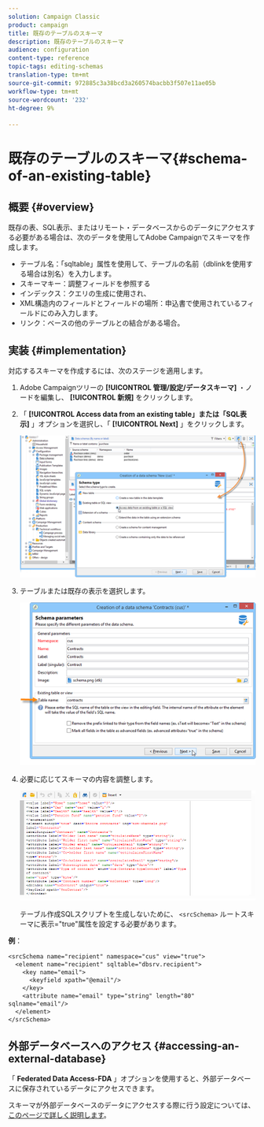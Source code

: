 ```yaml
---
solution: Campaign Classic
product: campaign
title: 既存のテーブルのスキーマ
description: 既存のテーブルのスキーマ
audience: configuration
content-type: reference
topic-tags: editing-schemas
translation-type: tm+mt
source-git-commit: 972885c3a38bcd3a260574bacbb3f507e11ae05b
workflow-type: tm+mt
source-wordcount: '232'
ht-degree: 9%

---
```



# 既存のテーブルのスキーマ{#schema-of-an-existing-table}

## 概要 {#overview}

既存の表、SQL表示、またはリモート・データベースからのデータにアクセスする必要がある場合は、次のデータを使用してAdobe Campaignでスキーマを作成します。

* テーブル名：「sqltable」属性を使用して、テーブルの名前（dblinkを使用する場合は別名）を入力します。
* スキーマキー：調整フィールドを参照する
* インデックス：クエリの生成に使用され、
* XML構造内のフィールドとフィールドの場所：申込書で使用されているフィールドにのみ入力します。
* リンク：ベースの他のテーブルとの結合がある場合。

## 実装 {#implementation}

対応するスキーマを作成するには、次のステージを適用します。

1. Adobe Campaignツリーの **[!UICONTROL 管理/設定/データスキーマ]** ・ノードを編集し、 **[!UICONTROL 新規]** をクリックします。
1. 「 **[!UICONTROL Access data from an existing table」または「SQL表示]** 」オプションを選択し、「 **[!UICONTROL Next]** 」をクリックします。

   ![](assets/s_ncs_configuration_extand_a_schema.png)

1. テーブルまたは既存の表示を選択します。

   ![](assets/s_ncs_configuration_select_table.png)

1. 必要に応じてスキーマの内容を調整します。

   ![](assets/s_ncs_configuration_view_create_schema.png)

   テーブル作成SQLスクリプトを生成しないために、 `<srcSchema>` ルートスキーマに表示=&quot;true&quot;属性を設定する必要があります。

**例**：

```
<srcSchema name="recipient" namespace="cus" view="true">
  <element name="recipient" sqltable="dbsrv.recipient">
    <key name="email">
      <keyfield xpath="@email"/>
    </key>   
    <attribute name="email" type="string" length="80" sqlname="email"/>
  </element>
</srcSchema>
```

## 外部データベースへのアクセス {#accessing-an-external-database}

「 **Federated Data Access-FDA** 」オプションを使用すると、外部データベースに保存されているデータにアクセスできます。

スキーマが外部データベースのデータにアクセスする際に行う設定については、 [このページで詳しく説明します](../../installation/using/creating-data-schema.md)。
